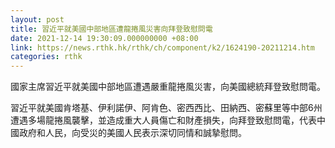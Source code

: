```yaml
---
layout: post
title: 習近平就美國中部地區遭龍捲風災害向拜登致慰問電
date: 2021-12-14 19:30:09.000000000 +08:00
link: https://news.rthk.hk/rthk/ch/component/k2/1624190-20211214.htm
categories: rthk
---
```


國家主席習近平就美國中部地區遭遇嚴重龍捲風災害，向美國總統拜登致慰問電。

習近平就美國肯塔基、伊利諾伊、阿肯色、密西西比、田納西、密蘇里等中部6州遭遇多場龍捲風襲擊，並造成重大人員傷亡和財產損失，向拜登致慰問電，代表中國政府和人民，向受災的美國人民表示深切同情和誠摯慰問。
